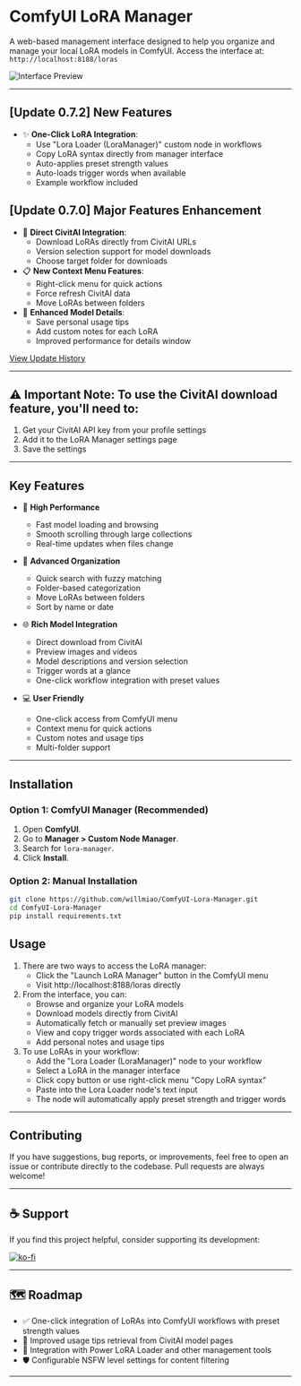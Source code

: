 # ComfyUI LoRA Manager

A web-based management interface designed to help you organize and manage your local LoRA models in ComfyUI. Access the interface at: `http://localhost:8188/loras`

![Interface Preview](https://github.com/willmiao/ComfyUI-Lora-Manager/blob/main/static/images/Screenshot%202025-01-27%20172349.png)

---

## [Update 0.7.2] New Features
- ✨ **One-Click LoRA Integration**:
  - Use "Lora Loader (LoraManager)" custom node in workflows
  - Copy LoRA syntax directly from manager interface
  - Auto-applies preset strength values
  - Auto-loads trigger words when available
  - Example workflow included

## [Update 0.7.0] Major Features Enhancement

- 🚀 **Direct CivitAI Integration**:
  - Download LoRAs directly from CivitAI URLs
  - Version selection support for model downloads
  - Choose target folder for downloads
- 📋 **New Context Menu Features**:
  - Right-click menu for quick actions
  - Force refresh CivitAI data
  - Move LoRAs between folders
- 📝 **Enhanced Model Details**:
  - Save personal usage tips
  - Add custom notes for each LoRA
  - Improved performance for details window

[View Update History](./update_logs.md)

---

## **⚠ Important Note**: To use the CivitAI download feature, you'll need to:

1. Get your CivitAI API key from your profile settings
2. Add it to the LoRA Manager settings page
3. Save the settings

---

## Key Features

- 🚀 **High Performance**
  - Fast model loading and browsing
  - Smooth scrolling through large collections
  - Real-time updates when files change
  
- 📂 **Advanced Organization**
  - Quick search with fuzzy matching
  - Folder-based categorization
  - Move LoRAs between folders
  - Sort by name or date
  
- 🌐 **Rich Model Integration**
  - Direct download from CivitAI
  - Preview images and videos
  - Model descriptions and version selection
  - Trigger words at a glance
  - One-click workflow integration with preset values
  
- 💻 **User Friendly**
  - One-click access from ComfyUI menu
  - Context menu for quick actions
  - Custom notes and usage tips
  - Multi-folder support

---

## Installation

### Option 1: **ComfyUI Manager** (Recommended)

1. Open **ComfyUI**.
2. Go to **Manager > Custom Node Manager**.
3. Search for `lora-manager`.
4. Click **Install**.

### Option 2: **Manual Installation**

```bash
git clone https://github.com/willmiao/ComfyUI-Lora-Manager.git
cd ComfyUI-Lora-Manager
pip install requirements.txt
```

## Usage

1. There are two ways to access the LoRA manager:
   - Click the "Launch LoRA Manager" button in the ComfyUI menu
   - Visit http://localhost:8188/loras directly
2. From the interface, you can:
   - Browse and organize your LoRA models
   - Download models directly from CivitAI
   - Automatically fetch or manually set preview images
   - View and copy trigger words associated with each LoRA
   - Add personal notes and usage tips
3. To use LoRAs in your workflow:
   - Add the "Lora Loader (LoraManager)" node to your workflow
   - Select a LoRA in the manager interface
   - Click copy button or use right-click menu "Copy LoRA syntax"
   - Paste into the Lora Loader node's text input
   - The node will automatically apply preset strength and trigger words

---

## Contributing

If you have suggestions, bug reports, or improvements, feel free to open an issue or contribute directly to the codebase. Pull requests are always welcome!

---

## ☕ Support

If you find this project helpful, consider supporting its development:

[![ko-fi](https://ko-fi.com/img/githubbutton_sm.svg)](https://ko-fi.com/pixelpawsai)

---

## 🗺️ Roadmap

- ✅ One-click integration of LoRAs into ComfyUI workflows with preset strength values
- 🤝 Improved usage tips retrieval from CivitAI model pages
- 🔌 Integration with Power LoRA Loader and other management tools
- 🛡️ Configurable NSFW level settings for content filtering

---
